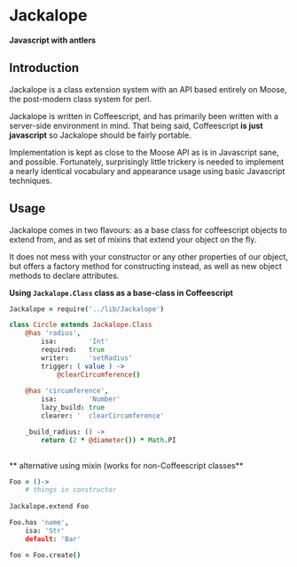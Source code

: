 # Jackalope
**Javascript with antlers**

## Introduction

Jackalope is a class extension system with an API based entirely on Moose, the
post-modern class system for perl.

Jackalope is written in Coffeescript, and has primarily been written with a
server-side environment in mind. That being said, Coffeescript **is just javascript**
so Jackalope should be fairly portable.

Implementation is kept as close to the Moose API as is in Javascript sane, and
possible. Fortunately, surprisingly little trickery is needed to implement a nearly identical
vocabulary and appearance usage using basic Javascript techniques.

## Usage

Jackalope comes in two flavours: as a base class for coffeescript objects to extend from,
and as set of mixins that extend your object on the fly.

It does not mess with your constructor or any other properties of our object, but
offers a factory method for constructing instead, as well as new object methods
to declare attributes.

**Using `Jackalope.Class` class as a base-class in Coffeescript**
```coffeescript
Jackalope = require('../lib/Jackalope')

class Circle extends Jackalope.Class
    @has 'radius',
        isa:        'Int'
        required:   true
        writer:     'setRadius'
        trigger: ( value ) ->
            @clearCircumference()
        
    @has 'circumference',
        isa:        'Number'
        lazy_build: true
        clearer: '  clearCircumference'

    _build_radius: () ->
        return (2 * @diameter()) * Math.PI
    
```

** alternative using mixin (works for non-Coffeescript classes**
```coffeescript
Foo = ()->
    # things in constructor
    
Jackalope.extend Foo

Foo.has 'name',
    isa: 'Str'
    default: 'Bar'

foo = Foo.create()
```
        




